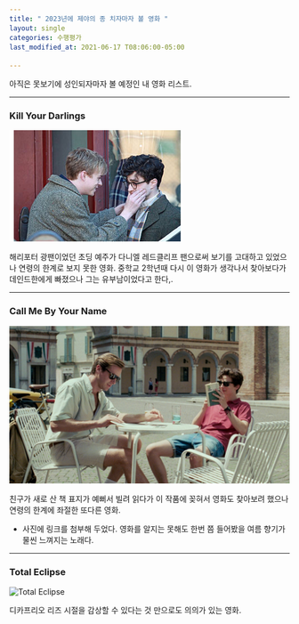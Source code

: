 ```yaml
---
title: " 2023년에 제야의 종 치자마자 볼 영화 "
layout: single
categories: 수행평가
last_modified_at: 2021-06-17 T08:06:00-05:00

---
```


아직은 못보기에 성인되자마자 볼 예정인 내 영화 리스트.

---
### Kill Your Darlings
![Kill Your Darlings](/assets/images/killyourdarlings7.jpg)

해리포터 광팬이었던 초딩 예주가 다니엘 레드클리프 팬으로써 보기를 고대하고 있었으나 연령의 한계로 보지 못한 영화. 중학교 2학년때 다시 이 영화가 생각나서 찾아보다가 데인드한에게 빠졌으나 그는 유부남이었다고 한다,.

---
### Call Me By Your Name
[![Call Me By Your Name](/assets/images/Brody-Call-Me-By-Your-Name.jpg "이 영화 삽입곡. 한번쯤은 들어봤을 것이라 생각한다.")](https://www.youtube.com/watch?v=5UcSMGVXbOo)

친구가 새로 산 책 표지가 예뻐서 빌려 읽다가 이 작품에 꽂혀서 영화도 찾아보려 했으나 연령의 한계에 좌절한 또다른 영화. 

* 사진에 링크를 첨부해 두었다. 영화를 알지는 못해도 한번 쯤 들어봤을 여름 향기가 물씬 느껴지는 노래다.

---
### Total Eclipse
![Total Eclipse][Leo]

[Leo]: https://pbs.twimg.com/media/EC-ujX5U4AAdaIB.jpg:small

디카프리오 리즈 시절을 감상할 수 있다는 것 만으로도 의의가 있는 영화.
